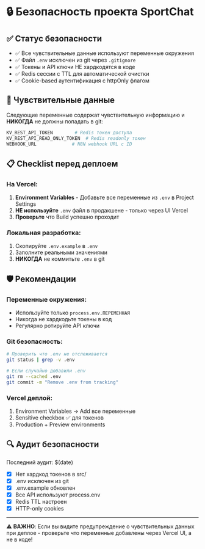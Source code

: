 # 🔒 Безопасность проекта SportChat

## ✅ Статус безопасности

- ✅ Все чувствительные данные используют переменные окружения
- ✅ Файл `.env` исключен из git через `.gitignore`
- ✅ Токены и API ключи НЕ хардкодятся в коде
- ✅ Redis сессии с TTL для автоматической очистки
- ✅ Cookie-based аутентификация с httpOnly флагом

## 🚨 Чувствительные данные

Следующие переменные содержат чувствительную информацию и **НИКОГДА** не должны попадать в git:

```bash
KV_REST_API_TOKEN        # Redis токен доступа
KV_REST_API_READ_ONLY_TOKEN  # Redis readonly токен
WEBHOOK_URL             # N8N webhook URL с ID
```

## 📋 Checklist перед деплоем

### На Vercel:
1. **Environment Variables** - Добавьте все переменные из `.env` в Project Settings
2. **НЕ используйте** `.env` файл в продакшене - только через UI Vercel
3. **Проверьте** что Build успешно проходит

### Локальная разработка:
1. Скопируйте `.env.example` в `.env`
2. Заполните реальными значениями
3. **НИКОГДА** не коммитьте `.env` в git

## 🛡️ Рекомендации

### Переменные окружения:
- Используйте только `process.env.ПЕРЕМЕННАЯ`
- Никогда не хардкодьте токены в код
- Регулярно ротируйте API ключи

### Git безопасность:
```bash
# Проверить что .env не отслеживается
git status | grep -v .env

# Если случайно добавили .env
git rm --cached .env
git commit -m "Remove .env from tracking"
```

### Vercel деплой:
1. Environment Variables → Add все переменные
2. Sensitive checkbox ✅ для токенов
3. Production + Preview environments

## 🔍 Аудит безопасности

Последний аудит: $(date)

- [x] Нет хардкод токенов в src/
- [x] .env исключен из git
- [x] .env.example обновлен
- [x] Все API используют process.env
- [x] Redis TTL настроен
- [x] HTTP-only cookies

---

⚠️ **ВАЖНО**: Если вы видите предупреждение о чувствительных данных при деплое - проверьте что переменные добавлены через Vercel UI, а не в коде!